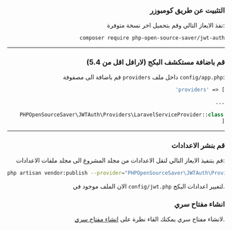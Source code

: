 <div dir="rt" align="right">

### التثبيت عن طريق كومبوزر

نفذ الايعاز التالي وقم بتحميل اخر نسخة متوفرة:

```bash
composer require php-open-source-saver/jwt-auth
```

-------------------------------------------------------------------------------

### قم باضافة مستكشف البكج (لارافل اقل من 5.4)

قم باضافة الى مصفوفة `providers` داخل ملف `config/app.php`:

```php
'providers' => [

    ...

    PHPOpenSourceSaver\JWTAuth\Providers\LaravelServiceProvider::class,
]
```

-------------------------------------------------------------------------------

### قم بنشر الاعدادات

قم بتنفيذ الايعاز التالي لنقل الاعدادات من مجلد المشروع الى مجلد ملفات الاعدادات:

```bash
php artisan vendor:publish --provider="PHPOpenSourceSaver\JWTAuth\Providers\LaravelServiceProvider"
```

الان الملف موجود في `config/jwt.php` لتغيير اعدادات البكج.

### انشاء مفتاح سري  

لانشاء مفتاح سري يمكنك القاء نظرة على [انشاء مفتاح سري](generate-secrets.pr-ar.md).

</div>